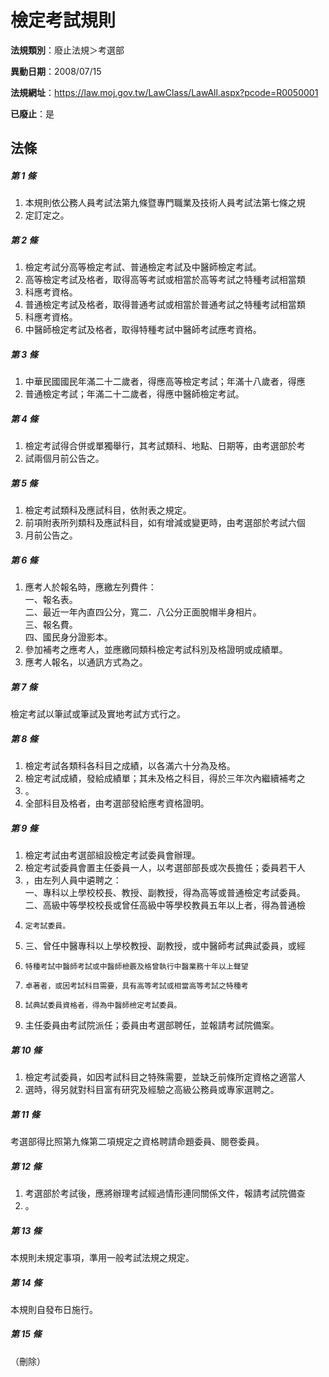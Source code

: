 # 檢定考試規則

**法規類別**：廢止法規＞考選部

**異動日期**：2008/07/15  

**法規網址**：https://law.moj.gov.tw/LawClass/LawAll.aspx?pcode=R0050001

**已廢止**：是



## 法條
##### 第 1 條
1. 本規則依公務人員考試法第九條暨專門職業及技術人員考試法第七條之規
1. 定訂定之。

##### 第 2 條
1. 檢定考試分高等檢定考試、普通檢定考試及中醫師檢定考試。
1. 高等檢定考試及格者，取得高等考試或相當於高等考試之特種考試相當類
1. 科應考資格。
1. 普通檢定考試及格者，取得普通考試或相當於普通考試之特種考試相當類
1. 科應考資格。
1. 中醫師檢定考試及格者，取得特種考試中醫師考試應考資格。

##### 第 3 條
1. 中華民國國民年滿二十二歲者，得應高等檢定考試；年滿十八歲者，得應
1. 普通檢定考試；年滿二十二歲者，得應中醫師檢定考試。

##### 第 4 條
1. 檢定考試得合併或單獨舉行，其考試類科、地點、日期等，由考選部於考
1. 試兩個月前公告之。

##### 第 5 條
1. 檢定考試類科及應試科目，依附表之規定。
1. 前項附表所列類科及應試科目，如有增減或變更時，由考選部於考試六個
1. 月前公告之。

##### 第 6 條
1. 應考人於報名時，應繳左列費件：  
一、報名表。  
二、最近一年內直四公分，寬二．八公分正面脫帽半身相片。  
三、報名費。  
四、國民身分證影本。
1. 參加補考之應考人，並應繳同類科檢定考試科別及格證明或成績單。
1. 應考人報名，以通訊方式為之。

##### 第 7 條
檢定考試以筆試或筆試及實地考試方式行之。

##### 第 8 條
1. 檢定考試各類科各科目之成績，以各滿六十分為及格。
1. 檢定考試成績，發給成績單；其未及格之科目，得於三年次內繼續補考之
1. 。
1. 全部科目及格者，由考選部發給應考資格證明。

##### 第 9 條
1. 檢定考試由考選部組設檢定考試委員會辦理。
1. 檢定考試委員會置主任委員一人，以考選部部長或次長擔任；委員若干人
1. ，由左列人員中遴聘之：  
一、專科以上學校校長、教授、副教授，得為高等或普通檢定考試委員。  
二、高級中等學校校長或曾任高級中等學校教員五年以上者，得為普通檢
1.     定考試委員。
1. 三、曾任中醫專科以上學校教授、副教授，或中醫師考試典試委員，或經
1.     特種考試中醫師考試或中醫師檢覈及格曾執行中醫業務十年以上聲望
1.     卓著者，或因考試科目需要，具有高等考試或相當高等考試之特種考
1.     試典試委員資格者，得為中醫師檢定考試委員。
1. 主任委員由考試院派任；委員由考選部聘任，並報請考試院備案。

##### 第 10 條
1. 檢定考試委員，如因考試科目之特殊需要，並缺乏前條所定資格之適當人
1. 選時，得另就對科目富有研究及經驗之高級公務員或專家選聘之。

##### 第 11 條
考選部得比照第九條第二項規定之資格聘請命題委員、閱卷委員。

##### 第 12 條
1. 考選部於考試後，應將辦理考試經過情形連同關係文件，報請考試院備查
1. 。

##### 第 13 條
本規則未規定事項，準用一般考試法規之規定。

##### 第 14 條
本規則自發布日施行。

##### 第 15 條
（刪除）


